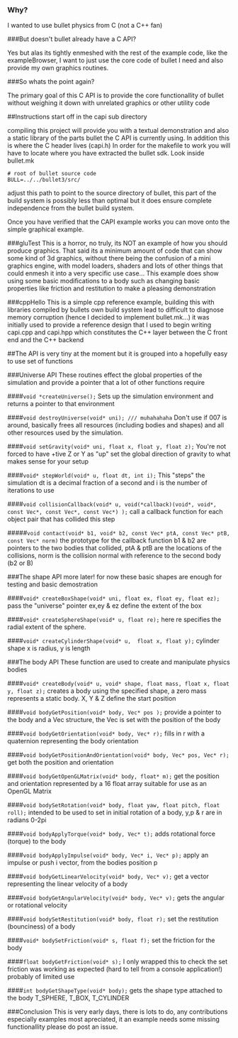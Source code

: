 ### Why?

I wanted to use bullet physics from C (not a C++ fan)


###But doesn't bullet already have a C API?


Yes but alas its tightly enmeshed with the rest of the example code, 
like the exampleBrowser, I want to just use the core code of bullet I 
need and also provide my own graphics routines.

###So whats the point again?


The primary goal of this C API is to provide the core functionallity of
bullet without weighing it down with unrelated graphics or other utility
code

##Instructions
start off in the capi sub directory

compiling this project will provide you with a textual demonstration
and also a static library of the parts bullet the C API is currently 
using. In addition this is where the C header lives (capi.h)
In order for the makefile to work you will have to locate where you
have extracted the bullet sdk. Look inside bullet.mk

	# root of bullet source code
	BULL=../../bullet3/src/

adjust this path to point to the source directory of bullet, this part
of the build system is possibly less than optimal but it does ensure
complete independence from the bullet build system.

Once you have verified that the CAPI example works you can move onto the
simple graphical example.

###gluTest
This is a horror, no truly, its NOT an example of how you should produce
graphics.  That said its a minimum amount of code that can show some
kind of 3d graphics, without there being the confusion of a mini 
graphics engine, with model loaders, shaders and lots of other things
that could enmesh it into a very specific use case...
This example does show using some basic modifications to a body such as
changing basic properties like friction and restitution to make a 
pleasing demonstration

###cppHello
This is a simple cpp reference example, building this with libraries
compiled by bullets own build system lead to difficult to diagnose 
memory corruption (hence I decided to implement bullet.mk...) it was
initially used to provide a reference design that I used to begin 
writing capi.cpp and capi.hpp which constitutes the C++ layer between
the C front end and the C++ backend

##The API
is very tiny at the moment but it is grouped into a hopefully easy to
use set of functions

###Universe API
These routines effect the global properties of the simulation and 
provide a pointer that a lot of other functions require

####``void *createUniverse();``
Sets up the simulation environment and returns a pointer to that
environment

####``void destroyUniverse(void* uni); /// muhahahaha``
Don't use if 007 is around, basically frees all resources (including
bodies and shapes) and all other resources used by the simulation.

####``void setGravity(void* uni, float x, float y, float z);``
You're not forced to have +tive Z or Y as "up" set the global direction
of gravity to what makes sense for your setup

####``void* stepWorld(void* u, float dt, int i);``
This "steps" the simulation dt is a decimal fraction of a second and
i is the number of iterations to use

####``void collisionCallback(void* u, void(*callback)(void*, void*, const Vec*, const Vec*, const Vec*) );``
call a callback function for each object pair that has collided this step

#####``void contact(void* b1, void* b2, const Vec* ptA, const Vec* ptB, const Vec* norm)``
the prototype for the callback function b1 & b2 are pointers to the two bodies that collided, ptA & ptB are the
locations of the collisions, norm is the collision normal with reference
to the second body (b2 or B) 


###The shape API
more later! for now these basic shapes are enough for testing and basic
demostration

####``void* createBoxShape(void* uni, float ex, float ey, float ez);``
pass the "universe" pointer ex,ey & ez define the extent of the box

####``void* createSphereShape(void* u, float re);``
here re specifies the radial extent of the sphere.

####``void* createCylinderShape(void* u,  float x, float y);``
cylinder shape x is radius, y is length


###The body API
These function are used to create and manipulate physics bodies

####``void* createBody(void* u, void* shape, float mass, float x, float y, float z);``
creates a body using the specified shape, a zero mass represents a 
static body.  X, Y & Z define the start position

####``void bodyGetPosition(void* body, Vec* pos );``
provide a pointer to the body and a Vec structure, the Vec is set with
the position of the body

####``void bodyGetOrientation(void* body, Vec* r);``
fills in r with a quaternion representing the body orientation

####``void bodyGetPositionAndOrientation(void* body, Vec* pos, Vec* r);``
get both the position and orientation

####``void bodyGetOpenGLMatrix(void* body, float* m);``
get the position and orientation represented by a 16 float array 
suitable for use as an OpenGL Matrix

####``void bodySetRotation(void* body, float yaw, float pitch, float roll);``
intended to be used to set in initial rotation of a body, y,p & r are in
radians 0-2pi

####``void bodyApplyTorque(void* body, Vec* t);``
adds rotational force (torque) to the body

####``void bodyApplyImpulse(void* body, Vec* i, Vec* p);``
apply an impulse or push i vector, from the bodies position p

####``void bodyGetLinearVelocity(void* body, Vec* v);``
get a vector representing the linear velocity of a body

####``void bodyGetAngularVelocity(void* body, Vec* v);``
gets the angular or rotational velocity

####``void bodySetRestitution(void* body, float r);``
set the restitution (bounciness) of a body

####``void* bodySetFriction(void* s, float f);``
set the friction for the body

####``float bodyGetFriction(void* s);``
I only wrapped this to check the set friction was working as expected
(hard to tell from a console application!) probably of limited use

####``int bodyGetShapeType(void* body);``
gets the shape type attached to the body
	T_SPHERE, T_BOX, T_CYLINDER

###Conclusion
This is very early days, there is lots to do, any contributions 
especially examples most apreciated, it an example needs some missing
functionallity please do post an issue.
